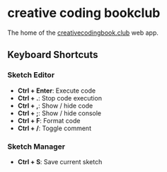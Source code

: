 # creative coding bookclub

The home of the [creativecodingbook.club](https://creativecodingbook.club) web app.

## Keyboard Shortcuts

### Sketch Editor
- **Ctrl + Enter**: Execute code 
- **Ctrl + .**: Stop code execution
- **Ctrl + ,**: Show / hide code 
- **Ctrl + ;**: Show / hide console 
- **Ctrl + F**: Format code
- **Ctrl + /**: Toggle comment

### Sketch Manager
- **Ctrl + S**: Save current sketch